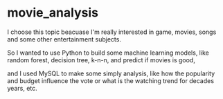 # movie_analysis

I choose this topic beacuase I'm really interested in game, movies, songs and some other entertainment subjects.

So I wanted to use Python to build some machine learning models, like random forest, decision tree, k-n-n, and predict if movies is good,

and I used MySQL to make some simply analysis, like how the popularity and budget influence the vote or what is the watching trend 
for decades years, etc.
